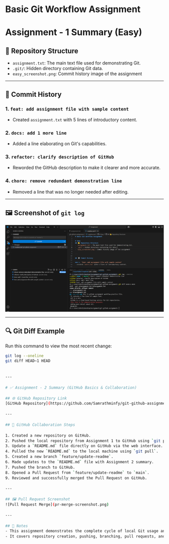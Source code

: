 # Basic Git Workflow Assignment

# Assignment - 1 Summary (Easy)
## 📁 Repository Structure
- `assignment.txt`: The main text file used for demonstrating Git.
- `.git/`: Hidden directory containing Git data.
- `easy_screenshot.png`: Commit history image of the assignment

---

## 🧾 Commit History

### 1. `feat: add assignment file with sample content`
- Created `assignment.txt` with 5 lines of introductory content.

### 2. `docs: add 1 more line`
- Added a line elaborating on Git's capabilities.

### 3. `refactor: clarify description of GitHub`
- Reworded the GitHub description to make it clearer and more accurate.

### 4. `chore: remove redundant demonstration line`
- Removed a line that was no longer needed after editing.

---

## 🖼️ Screenshot of `git log`
![git log screenshot](easy_screenshot.png)

---

## 🔍 Git Diff Example
Run this command to view the most recent change:
```bash
git log --oneline
git diff HEAD~1 HEAD


---

# ✅ Assignment - 2 Summary (GitHub Basics & Collaboration)

## 🌐 GitHub Repository Link
[GitHub Repository](https://github.com/Samrathminfy/git-github-assignment)

---

## 🔧 GitHub Collaboration Steps

1. Created a new repository on GitHub.
2. Pushed the local repository from Assignment 1 to GitHub using `git push`.
3. Update a `README.md` file directly on GitHub via the web interface.
4. Pulled the new `README.md` to the local machine using `git pull`.
5. Created a new branch `feature/update-readme`.
6. Made updates to the `README.md` file with Assignment 2 summary.
7. Pushed the branch to GitHub.
8. Opened a Pull Request from `feature/update-readme` to `main`.
9. Reviewed and successfully merged the Pull Request on GitHub.

---

## 🖼️ Pull Request Screenshot
![Pull Request Merge](pr-merge-screenshot.png)

---

## 📌 Notes
- This assignment demonstrates the complete cycle of local Git usage and remote GitHub collaboration.
- It covers repository creation, pushing, branching, pull requests, and merging.